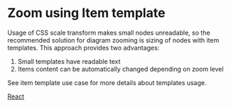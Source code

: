 # Zoom using Item template
Usage of CSS scale transform makes small nodes unreadable, so the recommended solution for diagram zooming is sizing of nodes with item templates. This approach provides two advantages:

1. Small templates have readable text
2. Items content can be automatically changed depending on zoom level

See item template use case for more details about templates usage.

[React](../src/Samples/ZoomWithItemTemplate.js)
